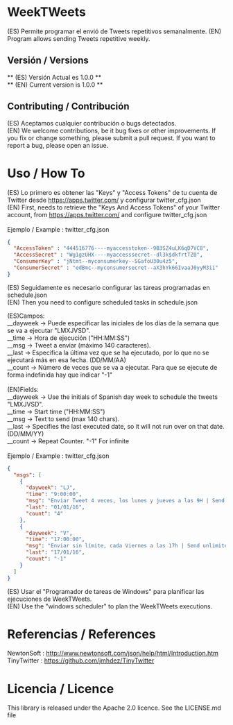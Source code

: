 WeekTWeets
==========

(ES) Permite programar el envió de Tweets repetitivos semanalmente.
(EN) Program allows sending Tweets repetitive weekly.

Versión / Versions
-------------------

** (ES) Versión Actual es 1.0.0 **<br>
** (EN) Current version is 1.0.0 **<br>


Contributing / Contribución
---------------------------

(ES) Aceptamos cualquier contribución o bugs detectados.<br>
(EN) We welcome contributions, be it bug fixes or other improvements. If you fix or change something, please submit a pull request. If you want to report a bug, please open an issue. <br>


Uso / How To
============


(ES) Lo primero es obtener las "Keys" y "Access Tokens" de tu cuenta de Twitter desde https://apps.twitter.com/ y configurar twitter_cfg.json<br>
(EN) First, needs to retrieve the "Keys And Access Tokens" of your Twitter account, from https://apps.twitter.com/ and configure twitter_cfg.json<br>
<br>
Ejemplo / Example : twitter_cfg.json

```Json
{
  "AccessToken" : "444516776----myaccesstoken--9B3SZ4uLK6qD7VC8",
  "AccessSecret" : "Wg1gzUHX----myaccesssecret--dl3k$dkfrtTZ0",
  "ConsumerKey" : "jNtmt--myconsumerkey--SGafoU30u4z5",
  "ConsumerSecret" : "edBmc--myconsumersecret--aX3hYk66IvaaJ0yyM3ii"
}
```

(ES) Seguidamente es necesario configurar las tareas programadas en schedule.json<br>
(EN) Then you need to configure scheduled tasks in schedule.json<br>

(ES)Campos:<br>
   __dayweek -> Puede especificar las iniciales de los días de la semana que se va a ejecutar "LMXJVSD".<br>
   __time    -> Hora de ejecución ("HH:MM:SS")<br>
   __msg     -> Tweet a enviar (máximo 140 caracteres).<br>
   __last    -> Especifica la última vez que se ha ejecutado, por lo que no se ejecutará más en esa fecha. (DD/MM/AA)<br>
   __count   -> Número de veces que se va a ejecutar. Para que se ejecute de forma indefinida hay que indicar "-1"<br>
   <br>
(EN)Fields:<br>
   __dayweek -> Use the initials of Spanish day week to schedule the tweets "LMXJVSD".<br>
   __time    -> Start time ("HH:MM:SS")<br>
   __msg     -> Text to send (max 140 chars).<br>
   __last    -> Specifies the last executed date, so it will not run over on that date. (DD/MM/YY)<br>
   __count   -> Repeat Counter. "-1" For infinite<br>
<br>
Ejemplo / Example : twitter_cfg.json

```Json
{
  "msgs": [
    {
      "dayweek": "LJ",
      "time": "9:00:00",
      "msg": "Enviar Tweet 4 veces, los lunes y jueves a las 9H | Send Tweet 4 times, Monday and Thursday at 9 am",
      "last": "01/01/16",
      "count": "4"
    },
    {
      "dayweek": "V",
      "time": "17:00:00",
      "msg": "Enviar sin límite, cada Viernes a las 17h | Send unlimited , every Friday at 17h",
      "last": "17/01/16",
      "count": "-1"
    }
  ]
}

```

(ES) Usar el "Programador de tareas de Windows" para planificar las ejecuciones de WeekTWeets.<br>
(EN) Use the "windows scheduler" to plan the WeekTWeets executions.<br>

Referencias / References
========================

NewtonSoft  : http://www.newtonsoft.com/json/help/html/Introduction.htm <br>
TinyTwitter : https://github.com/jmhdez/TinyTwitter <br>
 

Licencia / Licence
==================

This library is released under the Apache 2.0 licence. See the LICENSE.md file
